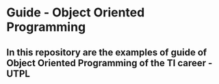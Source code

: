 # Guide - Object Oriented Programming
## In this repository are the examples of guide of Object Oriented Programming of the TI career - UTPL

